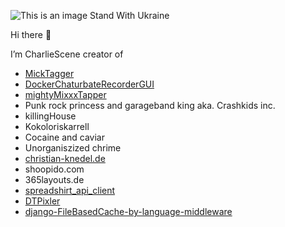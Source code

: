 ![This is an image](https://b.thumbs.redditmedia.com/29TmyH9RQovH3fWVyFIRIBfiYQQYEAPAVrWXv05QJTc.jpg)
Stand With Ukraine 

Hi there 👋

I’m CharlieScene creator of  
- [MickTagger](https://github.com/terrorist-squad/MickTagger)
- [DockerChaturbateRecorderGUI](https://github.com/terrorist-squad/DockerChaturbateRecorderGUI)
- [mightyMixxxTapper](https://github.com/terrorist-squad/mightyMixxxTapper)
- Punk rock princess and garageband king aka. Crashkids inc.
- killingHouse 
- Kokoloriskarrell
- Cocaine and caviar
- Unorganiszized chrime
- [christian-knedel.de](h´https://github.com/terrorist-squad/knedelverse)
- shoopido.com
- 365layouts.de
- [spreadshirt_api_client](https://github.com/terrorist-squad/spreadshirt_api_client)
- [DTPixler](https://github.com/terrorist-squad/DTPixler)
- [django-FileBasedCache-by-language-middleware](https://github.com/terrorist-squad/django-FileBasedCache-by-language-middleware)
